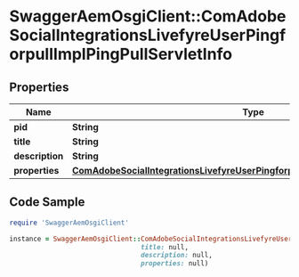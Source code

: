 # SwaggerAemOsgiClient::ComAdobeSocialIntegrationsLivefyreUserPingforpullImplPingPullServletInfo

## Properties

Name | Type | Description | Notes
------------ | ------------- | ------------- | -------------
**pid** | **String** |  | [optional] 
**title** | **String** |  | [optional] 
**description** | **String** |  | [optional] 
**properties** | [**ComAdobeSocialIntegrationsLivefyreUserPingforpullImplPingPullServletProperties**](ComAdobeSocialIntegrationsLivefyreUserPingforpullImplPingPullServletProperties.md) |  | [optional] 

## Code Sample

```ruby
require 'SwaggerAemOsgiClient'

instance = SwaggerAemOsgiClient::ComAdobeSocialIntegrationsLivefyreUserPingforpullImplPingPullServletInfo.new(pid: null,
                                 title: null,
                                 description: null,
                                 properties: null)
```


